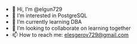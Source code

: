 - 👋 Hi, I’m @elgun729
- 👀 I’m interested in PostgreSQL
- 🌱 I’m currently learning DBA
- 💞️ I’m looking to collaborate on learning together
- 📫 How to reach me: elesgerov729@gmail.com

<!---
elgun729/elgun729 is a ✨ special ✨ repository because its `README.md` (this file) appears on your GitHub profile.
You can click the Preview link to take a look at your changes.
--->
